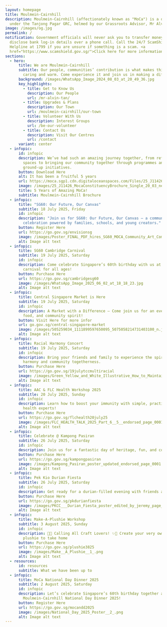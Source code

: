 ```yaml
---
layout: homepage
title: Moulmein-Cairnhill
description: Moulmein-Cairnhill (affectionately known as "MoCa") is a division
  under the Tanjong Pagar GRC, helmed by our Grassroots Advisor, Mr Alvin Tan.
image: /images/og.jpg
permalink: /
notification: Government officials will never ask you to transfer money or
  disclose bank log-in details over a phone call. Call the 24/7 ScamShield
  Helpline at 1799 if you are unsure if something is a scam. <a
  href="https://www.scamshield.gov.sg/">Click here for more information</a>
sections:
  - hero:
      title: We are Moulmein-Cairnhill
      subtitle: Our people, communities’ contribution is what makes this town special,
        caring and warm. Come experience it and join us in making a difference.
      background: /images/WhatsApp_Image_2024_08_03_at_20_49_36.jpg
      key_highlights:
        - title: Get to Know Us
          description: Our People
          url: /mr-alvin-tan/
        - title: Upgrades & Plans
          description: Our Town
          url: /moulmein-cairnhill/our-town
        - title: Volunteer With Us
          description: Interest Groups
          url: /be-our-volunteer
        - title: Contact Us
          description: Visit Our Centres
          url: /contact
      variant: center
  - infopic:
      id: infopic
      description: We’ve had such an amazing journey together, from refreshing our
        spaces to bringing our community together through programmes and
        ground-up initiatives.
      button: Download Here
      alt: It has been a fruitful 5 years
      url: https://moca.sgp1.cdn.digitaloceanspaces.com/Files/25_J11426_MocaConstituencyBrochure_Single_20_03.pdf
      image: /images/25_J11426_MocaConstituencyBrochure_Single_20_03_new.jpg
      title: 5 Years of Amazing MoCa!
      subtitle: Moulmein-Cairnhill Brochure
  - infopic:
      title: "SG60: Our Future, Our Canvas"
      subtitle: 18 July 2025, Friday
      id: infopic
      description: "Join us for SG60: Our Future, Our Canvas – a community-led
        celebration powered by families, schools, and young creators."
      button: Register Here
      url: https://go.gov.sg/envisionsg
      image: /images/Poster_FINAL_PDF_hires_SG60_MOCA_Community_Art_Competition_page_0001.jpg
      alt: Image alt text
  - infopic:
      title: SG60 Cambridge Carnival
      subtitle: 19 July 2025, Saturday
      id: infopic
      description: Come celebrate Singapore’s 60th birthday with us at a fun-filled
        carnival for all ages!
      button: Purchase Here
      url: https://go.gov.sg/cambridgesg60
      image: /images/WhatsApp_Image_2025_06_02_at_18_18_23.jpg
      alt: Image alt text
  - infopic:
      title: Central Singapore Market is Here
      subtitle: 19 July 2025, Saturday
      id: infopic
      description: A Market with a Difference – Come join us for an evening of fun,
        food, and community spirit!
      button: Visit Here for more infor
      url: go.gov.sg/central-singapore-market
      image: /images/505259034_1111899597650095_5075058214731403100_n.jpg
      alt: Image alt text
  - infopic:
      title: Racial Harmony Concert
      subtitle: 19 July 2025, Saturday
      id: infopic
      description: Bring your friends and family to experience the spirit of racial
        harmony and community togetherness.
      button: Purchase Here
      url: https://go.gov.sg/19julytccmultiracial
      image: /images/Green_Yellow_and_White_Illustrative_How_to_Maintain_Family_Harmony_Poster__2_.png
      alt: Image alt text
  - infopic:
      title: AAC & FLC Health Workshop 2025
      subtitle: 20 July 2025, Sunday
      id: infopic
      description: Learn how to boost your immunity with simple, practical tips from
        health experts!
      button: Purchase Here
      url: https://go.gov.sg/flchealth20july25
      image: /images/FLC_HEALTH_TALK_2025_Part_6__5__endorsed_page_0001.jpg
      alt: Image alt text
  - infopic:
      title: Celebrate @ Kampong Pasiran
      subtitle: 26 July 2025, Saturday
      id: infopic
      description: Join us for a fantastic day of heritage, fun, and community spirit!
      button: Purchase Here
      url: https://go.gov.sg/kampongpasiran
      image: /images/Kampong_Pasiran_poster_updated_endorsed_page_0001.jpg
      alt: Image alt text
  - infopic:
      title: Pek Kio Durian Fiesta
      subtitle: 26 July 2025, Saturday
      id: infopic
      description: Get ready for a durian-filled evening with friends and neighbors!
      button: Purchase Here
      url: https://go.gov.sg/pkdurianfiesta
      image: /images/PKCC___Durian_Fiesta_poster_edited_by_jeremy_page_0001.jpg
      alt: Image alt text
  - infopic:
      title: Make-A-Plushie Workshop
      subtitle: 3 August 2025, Sunday
      id: infopic
      description: 🧸✨ Calling All Craft Lovers! ✨🧸 Create your very own adorable
        plushie to take home
      button: Purchase Here
      url: https://go.gov.sg/plushie3825
      image: /images/Make__A_Plushie__1_.png
      alt: Image alt text
  - resources:
      id: resources
      subtitle: What we have been up to
  - infopic:
      title: MoCa National Day Dinner 2025
      subtitle: 2 August 2025, Saturday
      id: infopic
      description: Let’s celebrate Singapore’s 60th birthday together at the
        Moulmein-Cairnhill National Day Dinner 2025!
      button: Register Here
      url: https://go.gov.sg/mocandd2025
      image: /images/National_Day_2025_Poster__2_.png
      alt: Image alt text
---
```

